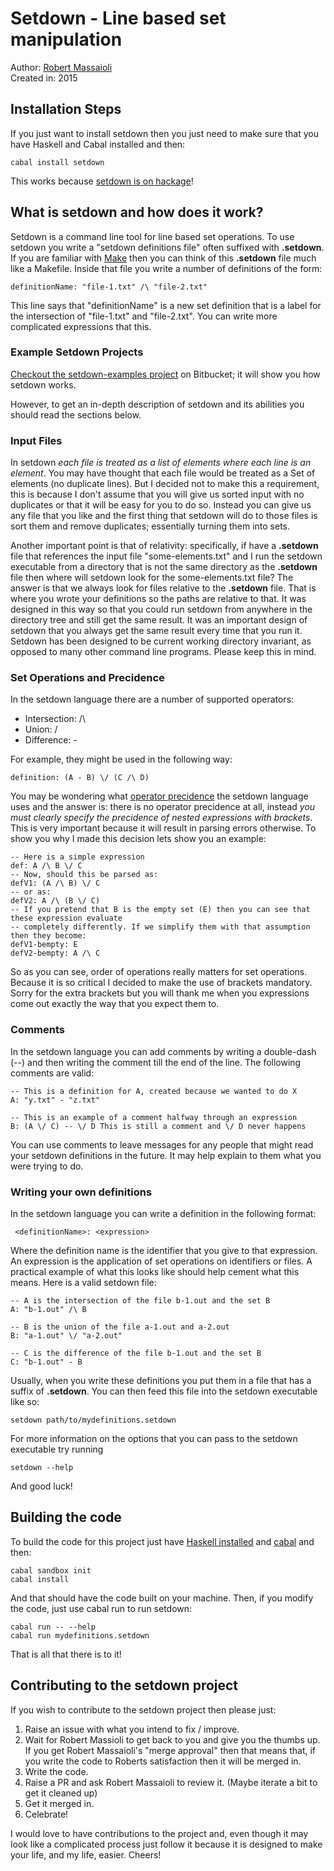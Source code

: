 # Setdown - Line based set manipulation

Author: [Robert Massaioli][6]  
Created in: 2015  

## Installation Steps

If you just want to install setdown then you just need to make sure that you have Haskell and Cabal
installed and then:

    cabal install setdown

This works because [setdown is on hackage][7]!

## What is setdown and how does it work?

Setdown is a command line tool for line based set operations. To use setdown you write a "setdown
definitions file" often suffixed with **.setdown**. If you are familiar with [Make][3] then you can think
of this **.setdown** file much like a Makefile. Inside that file you write a number of
definitions of the form:

    definitionName: "file-1.txt" /\ "file-2.txt"

This line says that "definitionName" is a new set definition that is a label for the intersection of
"file-1.txt" and "file-2.txt". You can write more complicated expressions that this.

### Example Setdown Projects

[Checkout the setdown-examples project][2] on Bitbucket; it will show you how setdown works.

However, to get an in-depth description of setdown and its abilities you should
read the sections below.

### Input Files

In setdown *each file is treated as a list of elements where each line
is an element*. You may have thought that each file would be treated as a Set of elements (no
duplicate lines). But I decided not to make this a requirement, this is because I don't assume that
you will give us sorted input with no duplicates or that it will be easy for you to do so. Instead
you can give us any file that you like and the first thing that setdown will do to those files is
sort them and remove duplicates; essentially turning them into sets.

Another important point is that of relativity: specifically, if have a **.setdown** file that
references the input file "some-elements.txt" and I run the setdown executable from a directory that
is not the same directory as the **.setdown** file then where will setdown look for the
some-elements.txt file? The answer is that we always look for files relative to the **.setdown**
file. That is where you wrote your definitions so the paths are relative to that. It was designed in
this way so that you could run setdown from anywhere in the directory tree and still get the same
result. It was an important design of setdown that you always get the same result every time that you run it.
Setdown has been designed to be current working directory invariant, as opposed to many
other command line programs. Please keep this in mind.

### Set Operations and Precidence

In the setdown language there are a number of supported operators:

 - Intersection: /\
 - Union: \/
 - Difference: -

For example, they might be used in the following way:

    definition: (A - B) \/ (C /\ D)

You may be wondering what [operator precidence][1] the setdown language uses and the answer is:
there is no operator precidence at all, instead *you must clearly specify the precidence of nested
expressions with brackets*. This is very important because it will result in parsing errors
otherwise. To show you why I made this decision lets show you an example:

    -- Here is a simple expression
    def: A /\ B \/ C
    -- Now, should this be parsed as:
    defV1: (A /\ B) \/ C
    -- or as:
    defV2: A /\ (B \/ C)
    -- If you pretend that B is the empty set (E) then you can see that these expression evaluate
    -- completely differently. If we simplify them with that assumption then they become:
    defV1-bempty: E
    defV2-bempty: A /\ C

So as you can see, order of operations really matters for set operations. Because it is so critical
I decided to make the use of brackets mandatory. Sorry for the extra brackets but you will thank me
when you expressions come out exactly the way that you expect them to.

### Comments

In the setdown language you can add comments by writing a double-dash (--) and then writing the
comment till the end of the line. The following comments are valid:

    -- This is a definition for A, created because we wanted to do X
    A: "y.txt" - "z.txt"

    -- This is an example of a comment halfway through an expression
    B: (A \/ C) -- \/ D This is still a comment and \/ D never happens

You can use comments to leave messages for any people that might read your setdown definitions in
the future. It may help explain to them what you were trying to do.

### Writing your own definitions

In the setdown language you can write a definition in the following format:

     <definitionName>: <expression>

Where the definition name is the identifier that you give to that expression. An expression is the
application of set operations on identifiers or files. A practical example of what this looks like
should help cement what this means. Here is a valid setdown file:

    -- A is the intersection of the file b-1.out and the set B
    A: "b-1.out" /\ B

    -- B is the union of the file a-1.out and a-2.out
    B: "a-1.out" \/ "a-2.out"

    -- C is the difference of the file b-1.out and the set B
    C: "b-1.out" - B

Usually, when you write these definitions you put them in a file that has a suffix of **.setdown**.
You can then feed this file into the setdown executable like so:

    setdown path/to/mydefinitions.setdown

For more information on the options that you can pass to the setdown executable try running

    setdown --help

And good luck!

## Building the code

To build the code for this project just have [Haskell installed][4] and [cabal][5] and then:

    cabal sandbox init
    cabal install

And that should have the code built on your machine. Then, if you modify the code, just use cabal run to run setdown:

    cabal run -- --help
    cabal run mydefinitions.setdown

That is all that there is to it!

## Contributing to the setdown project

If you wish to contribute to the setdown project then please just:

 1. Raise an issue with what you intend to fix / improve.
 1. Wait for Robert Massioli to get back to you and give you the thumbs up. If you get Robert
    Massaioli's "merge approval" then that means that, if you write the code to Roberts satisfaction
    then it will be merged in.
 1. Write the code.
 1. Raise a PR and ask Robert Massaioli to review it. (Maybe iterate a bit to get it cleaned up)
 1. Get it merged in.
 1. Celebrate!

I would love to have contributions to the project and, even though it may look like a complicated
process just follow it because it is designed to make your life, and my life, easier. Cheers!

 [1]: http://en.wikipedia.org/wiki/Order_of_operations
 [2]: https://bitbucket.org/robertmassaioli/setdown-examples
 [3]: http://www.gnu.org/software/make/
 [4]: https://www.haskell.org/platform/
 [5]: https://www.haskell.org/cabal/
 [6]: https://robertmassaioli.wordpress.com/
 [7]: http://hackage.haskell.org/package/setdown
